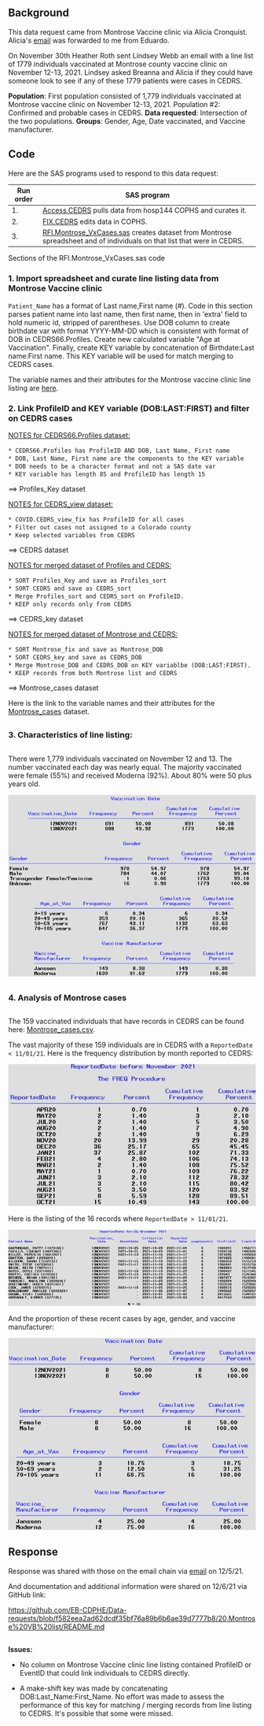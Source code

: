 ## Background 
This data request came from Montrose Vaccine clinic via Alicia Cronquist. Alicia's [email](./Documents/Email_request_120321.pdf) was forwarded to me from Eduardo. 

On November 30th Heather Roth sent Lindsey Webb an email with a line list of 1779 individuals vaccinated at Montrose county vaccine clinic on November 12-13, 2021. Lindsey asked Breanna and Alicia if they could have someone look to see if any of these 1779 patients were cases in CEDRS. 

**Population**: First population consisted of 1,779 individuals vaccinated at Montrose vaccine clinic on November 12-13, 2021. Population #2:  Confirmed and probable cases in CEDRS.  **Data requested**: Intersection of the two populations.   **Groups**: Gender, Age, Date vaccinated, and Vaccine manufacturer. 


## Code
Here are the SAS programs used to respond to this data request:

|Run order|SAS program|
|---------|-----------|
|1.|[Access.CEDRS](../0.Universal/SAS%20code/Access.CEDRS_view.sas) pulls data from hosp144 COPHS and curates it.|
|2.|[FIX.CEDRS](../0.Universal/SAS%20code/Fix.CEDRS_view.sas) edits data in COPHS.|
|3.|[RFI.Montrose_VxCases.sas](./SAS/RFI.Montrose_VxCases.sas) creates dataset from Montrose spreadsheet and of individuals on that list that were in CEDRS.|

Sections of the RFI.Montrose_VxCases.sas code

### **1. Import spreadsheet and curate line listing data from Montrose Vaccine clinic**

`Patient_Name` has a format of Last name,First name (#). Code in this section parses patient name into last name, then first name, then in 'extra' field to hold numeric id, stripped of parentheses.
Use DOB column to create birthdate var with format YYYY-MM-DD which is consistent with format of DOB in CEDRS66.Profiles. Create new calculated variable "Age at Vaccination". Finally, create KEY variable by concatenation of Birthdate:Last name:First name. This KEY variable will be used for match merging to CEDRS cases.

The variable names and their attributes for the Montrose vaccine clinic line listing are [here](./Documents/PROC_Contents.Montrose_Fix.pdf). 


### **2. Link ProfileID and KEY variable (DOB:LAST:FIRST) and filter on CEDRS cases**


<u>NOTES for CEDRS66.Profiles dataset:</u>
````
* CEDRS66.Profiles has ProfileID AND DOB, Last Name, First name
* DOB, Last Name, First name are the components to the KEY variable
* DOB needs to be a character format and not a SAS date var
* KEY variable has length 85 and ProfileID has length 15
````
   ==>  Profiles_Key dataset

<u>NOTES for CEDRS_view dataset:</u>
````
* COVID.CEDRS_view_fix has ProfileID for all cases
* Filter out cases not assigned to a Colorado county
* Keep selected variables from CEDRS
````
  ==>  CEDRS dataset

<u>NOTES for merged dataset of Profiles and CEDRS:</u>
````
* SORT Profiles_Key and save as Profiles_sort
* SORT CEDRS and save as CEDRS_sort
* Merge Profiles_sort and CEDRS_sort on ProfileID.
* KEEP only records only from CEDRS 
````
   ==>  CEDRS_key  dataset

<u>NOTES for merged dataset of Montrose and CEDRS:</u>
````
* SORT Montrose_fix and save as Montrose_DOB
* SORT CEDRS_key and save as CEDRS_DOB
* Merge Montrose_DOB and CEDRS_DOB on KEY variablbe (DOB:LAST:FIRST).
* KEEP records from both Montrose list and CEDRS 
````
   ==>  Montrose_cases  dataset

Here is the link to the variable names and their attributes for the [Montrose_cases](./Documents/PROC_Contents.Montrose_Cases.pdf) dataset.

##
### **3. Characteristics of line listing:**
##
There were 1,779 individuals vaccinated on November 12 and 13. The number vaccinated each day was nearly equal. The majority vaccinated were female (55%) and received Moderna (92%). About 80% were 50 plus years old.

![LineListing](./Images/Vaccinated.png)

##
### **4. Analysis of Montrose cases**
##
The 159 vaccinated individuals that have records in CEDRS can be found here: [Montrose_cases.csv](Output%20data/Montrose_cases.csv). 

The vast majority of these 159 individuals are in CEDRS with a `ReportedDate < 11/01/21`. Here is the frequency distribution by month reported to CEDRS:

![image1](Images/PriorCases2.jpg)

Here is the listing of the 16 records where `ReportedDate > 11/01/21`. 

![VC](Images/VaccinatedCases2.png)


And the proportion of these recent cases by age, gender, and vaccine manufacturer:

![VxCases](Images/VxCasesFreq2.png)

## Response
Response was shared with those on the email chain via [email](Documents/Email_response_120521.pdf) on 12/5/21.  

And documentation and additional information were shared on 12/6/21 via GitHub link:

https://github.com/EB-CDPHE/Data-requests/blob/f582eea2ad62dcdf35bf76a89b6b6ae39d7777b8/20.Montrose%20VB%20list/README.md


##
**Issues:**
* No column on Montrose Vaccine clinic line listing contained ProfileID or EventID that could link individuals to CEDRS directly.

* A make-shift key was made by concatenating DOB:Last_Name:First_Name. No effort was made to assess the performance of this key for matching / merging records from line listing to CEDRS. It's possible that some were missed.


